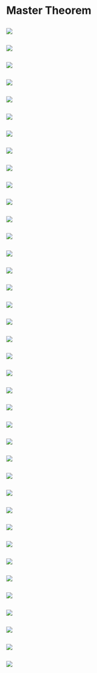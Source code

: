 # Master Theorem

![](documentation/mm_01.png)
---
![](documentation/mm_02.png)
---
![](documentation/mm_03.png)
---
![](documentation/mm_04.png)
---
![](documentation/mm_05.png)
---
![](documentation/mm_06.png)
---
![](documentation/mm_07.png)
---
![](documentation/mm_08.png)
---
![](documentation/mm_09.png)
---
![](documentation/mm_10.png)
---
![](documentation/mm_11.png)
---
![](documentation/mm_12.png)
---
![](documentation/mm_13.png)
---
![](documentation/mm_14.png)
---
![](documentation/mm_15.png)
---
![](documentation/mm_16.png)
---
![](documentation/mm_17.png)
---
![](documentation/mm_18.png)
---
![](documentation/mm_19.png)
---
![](documentation/mm_20.png)
---
![](documentation/mm_21.png)
---
![](documentation/mm_22.png)
---
![](documentation/mm_23.png)
---
![](documentation/mm_24.png)
---
![](documentation/mm_25.png)
---
![](documentation/mm_26.png)
---
![](documentation/mm_27.png)
---
![](documentation/mm_28.png)
---
![](documentation/mm_29.png)
---
![](documentation/mm_30.png)
---
![](documentation/mm_31.png)
---
![](documentation/mm_32.png)
---
![](documentation/mm_33.png)
---
![](documentation/mm_34.png)
---
![](documentation/mm_35.png)
---
![](documentation/mm_36.png)
---
![](documentation/mm_37.png)
---
![](documentation/mm_38.png)
---

